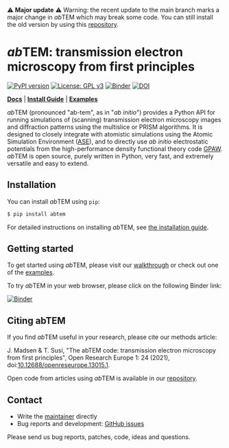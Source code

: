 :warning: **Major update** :warning: Warning: the recent update to the main branch marks a major change in *ab*TEM which may break some code. You can still install the old version by using this [repository](https://github.com/abTEM/abTEM-legacy).

# *ab*TEM: transmission electron microscopy from first principles

[![PyPI version](https://badge.fury.io/py/abtem.svg)](https://badge.fury.io/py/abtem)
[![License: GPL v3](https://img.shields.io/badge/License-GPLv3-blue.svg)](https://www.gnu.org/licenses/gpl-3.0)
[![Binder](https://mybinder.org/badge_logo.svg)](https://mybinder.org/v2/gh/jacobjma/abTEM/master?filepath=examples%2Findex.ipynb)
[![DOI](https://zenodo.org/badge/205110910.svg)](https://zenodo.org/badge/latestdoi/205110910)

[**Docs**](https://abtem.github.io/doc/intro.html)
| [**Install Guide**](https://abtem.readthedocs.io/en/latest/install.html)
| [**Examples**](https://github.com/jacobjma/abTEM/tree/master/examples)

*ab*TEM (pronounced "ab-tem", as in "*ab initio*") provides a Python API for running simulations of (scanning)
transmission electron microscopy images and diffraction patterns using the multislice or PRISM algorithms. It is
designed to closely integrate with atomistic simulations using the Atomic Simulation
Environment ([ASE](https://wiki.fysik.dtu.dk/ase/)), and to directly use *ab initio* electrostatic potentials from the
high-performance density functional theory code [GPAW](https://wiki.fysik.dtu.dk/gpaw/). *ab*TEM is open source, purely
written in Python, very fast, and extremely versatile and easy to extend.

## Installation

You can install *ab*TEM using `pip`:

```sh
$ pip install abtem
```

For detailed instructions on installing *ab*TEM,
see [the installation guide](https://abtem.github.io/doc/intro.html).

## Getting started

To get started using *ab*TEM, please visit
our [walkthrough](https://abtem.readthedocs.io/en/latest/walkthrough/introduction.html) or check out one of
the [examples](https://github.com/jacobjma/abTEM/tree/master/examples).

To try *ab*TEM in your web browser, please click on the following Binder link:

[![Binder](https://mybinder.org/badge_logo.svg)](https://mybinder.org/v2/gh/jacobjma/abTEM/master?filepath=examples%2Findex.ipynb)

## Citing abTEM

If you find *ab*TEM useful in your research, please cite our methods article:

J. Madsen & T. Susi, "The abTEM code: transmission electron microscopy from first principles", Open Research Europe 1:
24 (2021), doi:[10.12688/openreseurope.13015.1](https://doi.org/10.12688/openreseurope.13015.1).

Open code from articles using *ab*TEM is available in
our [repository](https://github.com/jacobjma/abTEM/tree/master/articles).

## Contact

* Write the [maintainer](https://github.com/jacobjma) directly
* Bug reports and development: [GitHub issues](https://github.com/jacobjma/abTEM/issues)

Please send us bug reports, patches, code, ideas and questions.
